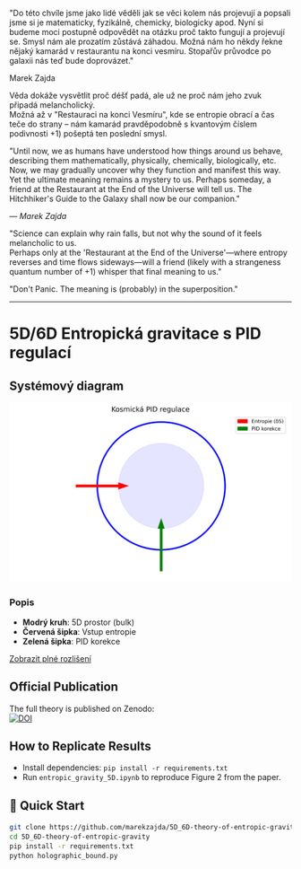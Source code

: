 "Do této chvíle jsme jako lidé věděli jak se věci kolem nás projevují a popsali jsme si je matematicky, fyzikálně, chemicky, biologicky apod. Nyní si budeme moci postupně odpovědět na otázku proč takto fungují a projevují se. Smysl nám ale prozatím zůstává záhadou. Možná nám ho někdy řekne nějaký kamarád v restaurantu na konci vesmíru. Stopařův průvodce po galaxii nás teď bude doprovázet."

Marek Zajda

Věda dokáže vysvětlit proč déšť padá, ale už ne proč nám jeho zvuk připadá melancholický.  
Možná až v "Restauraci na konci Vesmíru", kde se entropie obrací a čas teče do strany – nám kamarád pravděpodobně s kvantovým číslem podivnosti +1) pošeptá ten poslední smysl.

"Until now, we as humans have understood how things around us behave, describing them mathematically, physically, chemically, biologically, etc. Now, we may gradually uncover why they function and manifest this way. Yet the ultimate meaning remains a mystery to us. Perhaps someday, a friend at the Restaurant at the End of the Universe will tell us. The Hitchhiker's Guide to the Galaxy shall now be our companion." 

*— Marek Zajda*  

"Science can explain why rain falls, but not why the sound of it feels melancholic to us.  
Perhaps only at the 'Restaurant at the End of the Universe'—where entropy reverses and time flows sideways—will a friend (likely with a strangeness quantum number of +1) whisper that final meaning to us."

"Don't Panic. The meaning is (probably) in the superposition."

-------------------------------------
# 5D/6D Entropická gravitace s PID regulací

## Systémový diagram
![PID Regulace](visuals/cosmic_pid_system.png)

### Popis
- **Modrý kruh**: 5D prostor (bulk)
- **Červená šipka**: Vstup entropie
- **Zelená šipka**: PID korekce

[Zobrazit plné rozlišení](visuals/cosmic_pid_system.png)



## Official Publication  
The full theory is published on Zenodo:  
[![DOI](https://zenodo.org/badge/DOI/10.5281/zenodo.15085762.svg)](https://doi.org/10.5281/zenodo.15085762)  

## How to Replicate Results  
- Install dependencies: `pip install -r requirements.txt`  
- Run `entropic_gravity_5D.ipynb` to reproduce Figure 2 from the paper.  


## 🚀 Quick Start
```bash
git clone https://github.com/marekzajda/5D_6D-theory-of-entropic-gravity.git
cd 5D_6D-theory-of-entropic-gravity
pip install -r requirements.txt
python holographic_bound.py
